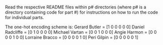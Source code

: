 Read the respective README files within p# directories (where p# is a directory
containing code for part #) for instructions on how to run the code for 
individual parts.

The one-hot encoding scheme is:
Gerard Butler = [1 0 0 0 0 0]
Daniel Radcliffe = [0 1 0 0 0 0]
Michael Vartan = [0 0 1 0 0 0]
Angie Harmon = [0 0 0 0 1 0 0]
Lorraine Bracco = [0 0 0 0 1 0]
Peri Gilpin = [0 0 0 0 0 1]
